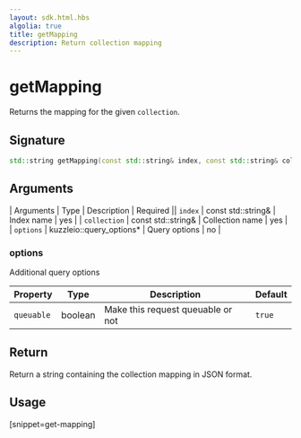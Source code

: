 ```yaml
---
layout: sdk.html.hbs
algolia: true
title: getMapping
description: Return collection mapping
---
```



# getMapping

Returns the mapping for the given `collection`.

## Signature

```cpp
std::string getMapping(const std::string& index, const std::string& collection, kuzzleio::query_options *options=nullptr);
```

## Arguments

| Arguments    | Type    | Description | Required
|| ``index`` | const std::string& | Index name    | yes  |
| ``collection`` | const std::string& | Collection name    | yes  |
| ``options`` | kuzzleio::query_options* | Query options    | no  |

### **options**

Additional query options

| Property   | Type    | Description                       | Default |
| ---------- | ------- | --------------------------------- | ------- |
| `queuable` | boolean | Make this request queuable or not | `true`  |

## Return

Return a string containing the collection mapping in JSON format.

## Usage

[snippet=get-mapping]
